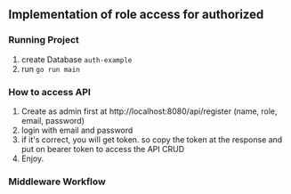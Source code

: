 ## Implementation of role access for authorized


### Running Project

1. create Database `auth-example`
2. run `go run main`


### How to access API

1. Create as admin first at http://localhost:8080/api/register (name, role, email, password)
2. login with email and password
3. if it's correct, you will get token. so copy the token at the response and put on bearer token to access the API CRUD
4. Enjoy.

### Middleware Workflow 

